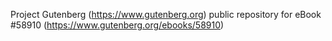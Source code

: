 Project Gutenberg (https://www.gutenberg.org) public repository for
eBook #58910 (https://www.gutenberg.org/ebooks/58910)
